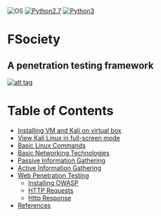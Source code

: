  ![OS](https://img.shields.io/badge/Tested%20On-Linux%20|%20Windows-yellowgreen.svg?style=flat-square) [![Python2.7](https://img.shields.io/badge/Python-2.7-green.svg?style=flat-square)](https://www.python.org/downloads/release/python-2714/) [![Python3](https://img.shields.io/badge/Python-3-green.svg?style=flat-square)](https://github.com/Manisso/fsociety/tree/python3)

# FSociety
## A penetration testing framework
[![alt tag](http://nikolaskama.me/content/images/2016/07/mr-robot-1.gif)](https://wikipedia.org/wiki/Mr._Robot)

Table of Contents
==================

* [Installing VM and Kali on virtual box](https://github.com/purvasingh96/FSociety/blob/master/Installation.md) 
* [View Kali Linux in full-screen mode](https://github.com/purvasingh96/FSociety/blob/master/kali_full_screen_mode.md)
* [Basic Linux Commands](https://github.com/purvasingh96/FSociety/blob/master/Basic%20Linux%20Commands.md)
* [Basic Networking Technologies](https://github.com/purvasingh96/FSociety/blob/master/Networking%20Terminologies.md)
* [Passive Information Gathering](https://github.com/purvasingh96/FSociety/blob/master/Passive%20Information%20Gathering.md)
* [Active Information Gathering](https://github.com/purvasingh96/FSociety/blob/master/Active%20Information%20Gathering.md)
* [Web Penetration Testing](https://github.com/purvasingh96/FSociety/blob/master/Web%20Application%20Penetration%20Testing/ReadMe.md)
  * [Installing OWASP](https://github.com/purvasingh96/FSociety/blob/master/Web%20Application%20Penetration%20Testing/01.%20Installing%20Owasp.md)
  * [HTTP Requests](https://github.com/purvasingh96/FSociety/blob/master/Web%20Application%20Penetration%20Testing/02.%20Http%20Requests.md)
  * [Http Response](https://github.com/purvasingh96/FSociety/blob/master/Web%20Application%20Penetration%20Testing/03.%20Http%20Response.md)
* [References](https://github.com/purvasingh96/FSociety/blob/master/References.md)
